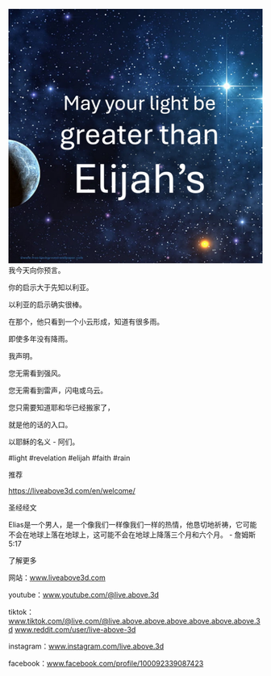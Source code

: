 ![Video cover image](../cover-square.jpeg)
我今天向你预言。

你的启示大于先知以利亚。

以利亚的启示确实很棒。

在那个，他只看到一个小云形成，知道有很多雨。

即使多年没有降雨。

我声明。

您无需看到强风。

您无需看到雷声，闪电或乌云。

您只需要知道耶和华已经搬家了，

就是他的话的入口。

以耶稣的名义 - 阿们。


#light #revelation #elijah #faith #rain


推荐

https://liveabove3d.com/en/welcome/


圣经经文

Elias是一个男人，是一个像我们一样像我们一样的热情，他恳切地祈祷，它可能不会在地球上落在地球上，这可能不会在地球上降落三个月和六个月。 - 詹姆斯5:17


了解更多

网站：www.liveabove3d.com

youtube：www.youtube.com/@live.above.3d

tiktok：www.tiktok.com/@live.com/@live.above.above.above.above.above.above.3d www.reddit.com/user/live-above-3d

instagram：www.instagram.com/live.above.3d

facebook：www.facebook.com/profile/100092339087423

